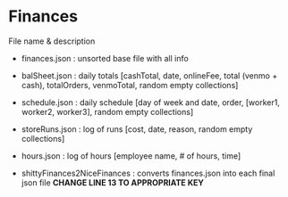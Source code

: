 # Finances

File name & description
* finances.json   : unsorted base file with all info

* balSheet.json   : daily totals   [cashTotal, date, onlineFee, total (venmo + cash), totalOrders, venmoTotal, random empty collections]
* schedule.json   : daily schedule [day of week and date, order, [worker1, worker2, worker3], random empty collections]
* storeRuns.json  : log of runs    [cost, date, reason, random empty collections]
* hours.json      : log of hours   [employee name, # of hours, time]

* shittyFinances2NiceFinances :   converts finances.json into each final json file **CHANGE LINE 13 TO APPROPRIATE KEY**
